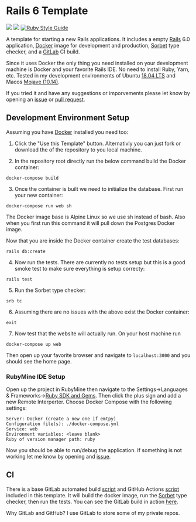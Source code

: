 # Rails 6 Template

![](https://github.com/saturdaymp-examples/rails-templates/workflows/CI/badge.svg)
![](https://img.shields.io/gitlab/pipeline/saturdaymp/rails-templates?label=CI&logo=GitLab)
[![Ruby Style Guide](https://img.shields.io/badge/code_style-standard-brightgreen.svg)](https://github.com/testdouble/standard)

A template for starting a new Rails applications.  It includes a empty [Rails](https://rubyonrails.org/) 6.0 application, [Docker](https://www.docker.com/) image for development and production, [Sorbet](https://sorbet.org/) type checker, and a [GitLab](https://about.gitlab.com/) CI build.

Since it uses Docker the only thing you need installed on your development machine is Docker and your favorite Rails IDE.  No need to install Ruby, Yarn, etc.  Tested in my development environments of Ubuntu [18.04 LTS](http://releases.ubuntu.com/18.04/) and Macos [Mojave (10.14)](https://www.apple.com/ca/macos).

If you tried it and have any suggestions or imporvements please let know by opening an [issue](https://github.com/saturdaymp-examples/rails-templates/issues) or [pull request](https://github.com/saturdaymp-examples/rails-templates/pulls).

## Development Environment Setup

Assuming you have [Docker](https://www.docker.com/) installed you need too:

1) Click the "Use this Template" button.  Alternativly you can just fork or download the of the repository to you local machine.

2) In the repository root directly run the below command build the Docker container:

```
docker-compose build
```

3) Once the container is built we need to initialize the database.  First run your new container:

```
docker-compose run web sh
```

The Docker image base is Alpine Linux so we use sh instead of bash.  Also when you first run this command it will pull down the Postgres Docker image.

Now that you are inside the Docker container create the test databases:

```
rails db:create
```

4) Now run the tests.  There are currently no tests setup but this is a good smoke test to make sure everything is setup correcty:

```
rails test
```

5) Run the Sorbet type checker:

```
srb tc
```

6) Assuming there are no issues with the above exist the Docker container:

```
exit
```

7) Now test that the website will actually run.  On your host machine run 

```
docker-compose up web
```

Then open up your favorite browser and navigate to `localhost:3000` and you should see the home page.

### RubyMine IDE Setup
Open up the project in RubyMine then navigate to the Settings->Languages & Frameworks->[Ruby SDK and Gems](https://www.jetbrains.com/help/ruby/ruby-sdk-and-gems.html).  Then click the plus sign and add a new Remote Interperter.  Choose Docker Compose with the following settings:

```
Server: Docker (create a new one if emtpy)
Configuration file(s): ./docker-compose.yml
Service: web
Environment variables: <leave blank>
Ruby of version manager path: ruby
```

Now you should be able to run/debug the application.  If something is not working let me know by opening and [issue](https://github.com/saturdaymp-examples/rails-6-template/issues).

## CI

There is a base GitLab automated build [script](.gitlab-ci.yml) and GitHub Actions [script](https://github.com/saturdaymp-examples/rails-templates/blob/master/.github/workflows/ci.yml) included in this template.  It will build the docker image, run the [Sorbet](https://sorbet.org/) type checker, then run the tests.  You can see the GitLab build in action [here](https://gitlab.com/saturdaymp/rails-templates/pipelines).

Why GitLab and GitHub?  I use GitLab to store some of my private repos.
